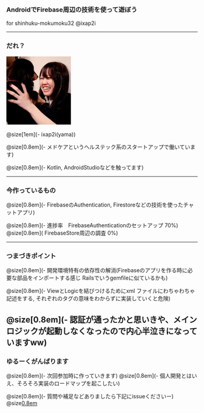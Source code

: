 ### AndroidでFirebase周辺の技術を使って遊ぼう

for shinhuku-mokumoku32 @ixap2i

---


### だれ？

![Author](self.JPG)

@size[1em](- ixap2i(yama)\)

@size[0.8em](- メドケアというヘルステック系のスタートアップで働いています)


@size[0.8em](- Kotlin, AndroidStudioなどを触ってます)


---

### 今作っているもの
@size[0.8em](- FirebaseのAuthentication, Firestoreなどの技術を使ったチャットアプリ)


@size[0.8em](- 進捗率　FirebaseAuthenticationのセットアップ 70%)
@size[0.8em](			FirebaseStore周辺の調査 0%)

---

### つまづきポイント

@size[0.8em](- 開発環境特有の依存性の解消(Firebaseのアプリを作る時に必要な部品をインポートする感じ Railsでいうgemfileに似ているかも)

@size[0.8em](- ViewとLogicを結びつけるためにxml
ファイルにわちゃわちゃ記述をする, それぞれのタグの意味をわからずに実装していくと危険)

@size[0.8em](- 認証が通ったかと思いきや、メインロジックが起動しなくなったので内心半泣きになっていますww)
---

### ゆるーくがんばります

@size[0.8em](- 次回参加時に作っていきます)
@size[0.8em](- 個人開発とはいえ、そろそろ実装のロードマップを起こしたい)

@size[0.8em](- 質問や補足などありましたら下記にissueくださいー)
@size[0.8em](https://github.com/ixap2i/FirebaseChatApp)


